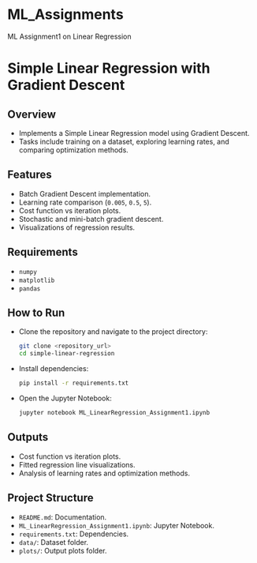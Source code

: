 # ML_Assignments
ML Assignment1 on Linear Regression
# Simple Linear Regression with Gradient Descent

## Overview
- Implements a Simple Linear Regression model using Gradient Descent.
- Tasks include training on a dataset, exploring learning rates, and comparing optimization methods.

## Features
- Batch Gradient Descent implementation.
- Learning rate comparison (`0.005`, `0.5`, `5`).
- Cost function vs iteration plots.
- Stochastic and mini-batch gradient descent.
- Visualizations of regression results.

## Requirements
- `numpy`
- `matplotlib`
- `pandas`

## How to Run
- Clone the repository and navigate to the project directory:
  ```bash
  git clone <repository_url>
  cd simple-linear-regression
  ```
- Install dependencies:
  ```bash
  pip install -r requirements.txt
  ```
- Open the Jupyter Notebook:
  ```bash
  jupyter notebook ML_LinearRegression_Assignment1.ipynb
  ```

## Outputs
- Cost function vs iteration plots.
- Fitted regression line visualizations.
- Analysis of learning rates and optimization methods.

## Project Structure
- `README.md`: Documentation.
- `ML_LinearRegression_Assignment1.ipynb`: Jupyter Notebook.
- `requirements.txt`: Dependencies.
- `data/`: Dataset folder.
- `plots/`: Output plots folder.
